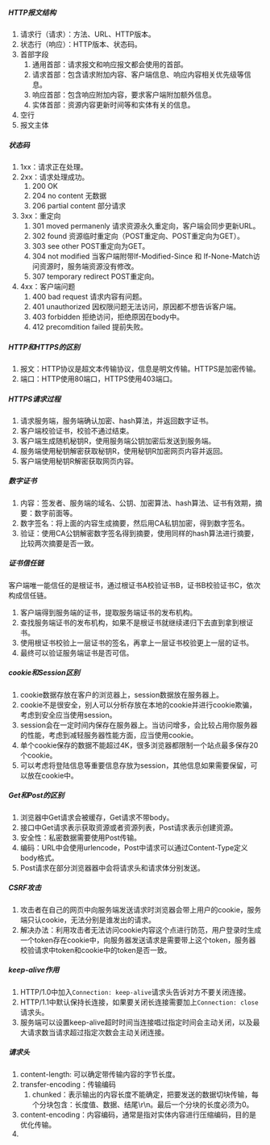 ##### HTTP报文结构

1. 请求行（请求）：方法、URL、HTTP版本。
2. 状态行（响应）：HTTP版本、状态码。
3. 首部字段
   1. 通用首部：请求报文和响应报文都会使用的首部。
   2. 请求首部：包含请求附加内容、客户端信息、响应内容相关优先级等信息。
   3. 响应首部：包含响应附加内容，要求客户端附加额外信息。
   4. 实体首部：资源内容更新时间等和实体有关的信息。
4. 空行
5. 报文主体

##### 状态码

1. 1xx：请求正在处理。
2. 2xx：请求处理成功。
   1. 200 OK
   2. 204 no content 无数据
   3. 206 partial content 部分请求
3. 3xx：重定向
   1. 301 moved permanenly 请求资源永久重定向，客户端会同步更新URL。
   2. 302 found 资源临时重定向（POST重定向、POST重定向为GET）。
   3. 303 see other POST重定向为GET。
   4. 304 not modified 当客户端附带If-Modified-Since 和 If-None-Match访问资源时，服务端资源没有修改。
   5. 307 temporary redirect POST重定向。
4. 4xx：客户端问题
   1. 400 bad request 请求内容有问题。
   2. 401 unauthorized 因权限问题无法访问，原因都不想告诉客户端。
   3. 403 forbidden 拒绝访问，拒绝原因在body中。
   4. 412 precomdition failed 提前失败。

##### HTTP和HTTPS的区别

1. 报文：HTTP协议是超文本传输协议，信息是明文传输。HTTPS是加密传输。
2. 端口：HTTP使用80端口，HTTPS使用403端口。

##### HTTPS请求过程

1. 请求服务端，服务端确认加密、hash算法，并返回数字证书。
2. 客户端校验证书，校验不通过结束。
3. 客户端生成随机秘钥R，使用服务端公钥加密后发送到服务端。
4. 服务端使用秘钥解密获取秘钥R，使用秘钥R加密网页内容并返回。
5. 客户端使用秘钥R解密获取网页内容。

##### 数字证书

1. 内容：签发者、服务端的域名、公钥、加密算法、hash算法、证书有效期，摘要：数字前面等。
2. 数字签名：将上面的内容生成摘要，然后用CA私钥加密，得到数字签名。
3. 验证：使用CA公钥解密数字签名得到摘要，使用同样的hash算法进行摘要，比较两次摘要是否一致。

##### 证书信任链

客户端唯一能信任的是根证书，通过根证书A校验证书B，证书B校验证书C，依次构成信任链。

1. 客户端得到服务端的证书，提取服务端证书的发布机构。
2. 查找服务端证书的发布机构，如果不是根证书就继续递归下去直到拿到根证书。
3. 使用根证书校验上一层证书的签名，再拿上一层证书校验更上一层的证书。
4. 最终可以验证服务端证书是否可信。

##### cookie和Session区别

1. cookie数据存放在客户的浏览器上，session数据放在服务器上。
2. cookie不是很安全，别人可以分析存放在本地的cookie并进行cookie欺骗，考虑到安全应当使用session。
3. session会在一定时间内保存在服务器上。当访问增多，会比较占用你服务器的性能，考虑到减轻服务器性能方面，应当使用cookie。
4. 单个cookie保存的数据不能超过4K，很多浏览器都限制一个站点最多保存20个cookie。
5. 可以考虑将登陆信息等重要信息存放为session，其他信息如果需要保留，可以放在cookie中。

##### Get和Post的区别

1. 浏览器中Get请求会被缓存，Get请求不带body。
2. 接口中Get请求表示获取资源或者资源列表，Post请求表示创建资源。
3. 安全性：私密数据需要使用Post传输。
4. 编码：URL中会使用urlencode，Post中请求可以通过Content-Type定义body格式。
5. Post请求在部分浏览器器中会将请求头和请求体分别发送。

##### CSRF攻击

1. 攻击者在自己的网页中向服务端发送请求时浏览器会带上用户的cookie，服务端只认cookie，无法分别是谁发出的请求。
2. 解决办法：利用攻击者无法访问cookie内容这个点进行防范，用户登录时生成一个token存在cookie中，向服务器发送请求是需要带上这个token，服务器校验请求中token和cookie中的token是否一致。

##### keep-alive作用

1. HTTP/1.0中加入`Connection: keep-alive`请求头告诉对方不要关闭连接。
2. HTTP/1.1中默认保持长连接，如果要关闭长连接需要加上`Connection: close`请求头。
3. 服务端可以设置keep-alive超时时间当连接唱过指定时间会主动关闭，以及最大请求数当请求超过指定次数会主动关闭连接。

##### 请求头

1. content-length: 可以确定带传输内容的字节长度。
2. transfer-encoding：传输编码
   1. chunked：表示输出的内容长度不能确定，把要发送的数据切块传输，每个分块包含：长度值、数据、结尾\r\n。最后一个分块的长度必须为0。
3. content-encoding：内容编码，通常是指对实体内容进行压缩编码，目的是优化传输。
4. 

